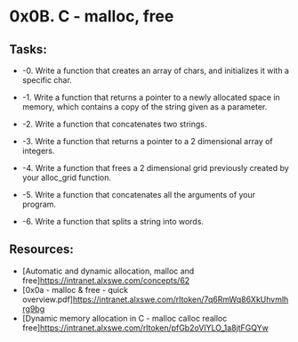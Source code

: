 # 0x0B. C - malloc, free

## Tasks:
* -0. Write a function that creates an array of chars, and initializes it with a specific char.

* -1. Write a function that returns a pointer to a newly allocated space in memory,
which contains a copy of the string given as a parameter.

* -2. Write a function that concatenates two strings.

* -3. Write a function that returns a pointer to a 2 dimensional array of integers.

* -4. Write a function that frees a 2 dimensional grid previously created by your alloc_grid function.

* -5. Write a function that concatenates all the arguments of your program.

* -6. Write a function that splits a string into words.

## Resources:
* [Automatic and dynamic allocation, malloc and free]https://intranet.alxswe.com/concepts/62
* [0x0a - malloc & free - quick overview.pdf]https://intranet.alxswe.com/rltoken/7q6RmWq86XkUhvmlhrg9bg
* [Dynamic memory allocation in C - malloc calloc realloc free]https://intranet.alxswe.com/rltoken/pfGb2oVIYLO_1a8jtFGQYw